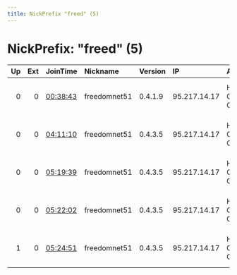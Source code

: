 ```yaml
---
title: NickPrefix "freed" (5)
---
```


# NickPrefix: "freed" (5)

|   Up |   Ext | JoinTime                                                                                            | Nickname     | Version   | IP           | AS                  | CC   |   ORp |   Dirp | OS    | Contact                            |   eFamMembers |
|-----:|------:|:----------------------------------------------------------------------------------------------------|:-------------|:----------|:-------------|:--------------------|:-----|------:|-------:|:------|:-----------------------------------|--------------:|
|    0 |     0 | [00:38:43](https://metrics.torproject.org/rs.html#details/7A9D848E256241915A90753385BED9DE0B4C5EC4) | freedomnet51 | 0.4.1.9   | 95.217.14.17 | Hetzner Online GmbH | fi   |  9001 |      0 | Linux | $ CONTACT GPG FINGERPRINT $ CONTAC |             1 |
|    0 |     0 | [04:11:10](https://metrics.torproject.org/rs.html#details/13B20F312802B7ED99314860ED04BF97582146E4) | freedomnet51 | 0.4.3.5   | 95.217.14.17 | Hetzner Online GmbH | fi   |  9001 |      0 | Linux | $ CONTACT GPG FINGERPRINT $ CONTAC |             1 |
|    0 |     0 | [05:19:39](https://metrics.torproject.org/rs.html#details/6CB7F34D5EBE3BC754F1B90BDE1C9F9BE58F4E5B) | freedomnet51 | 0.4.3.5   | 95.217.14.17 | Hetzner Online GmbH | fi   |  9001 |      0 | Linux | $ CONTACT GPG FINGERPRINT $ CONTAC |             1 |
|    0 |     0 | [05:22:02](https://metrics.torproject.org/rs.html#details/4BD817AD0A364F6885261AD79AEA05BCF5F6BCDC) | freedomnet51 | 0.4.3.5   | 95.217.14.17 | Hetzner Online GmbH | fi   |  9001 |      0 | Linux | $ CONTACT GPG FINGERPRINT $ CONTAC |             1 |
|    1 |     0 | [05:24:51](https://metrics.torproject.org/rs.html#details/879370F54AA1162ED85783996CAA963E642B3056) | freedomnet51 | 0.4.3.5   | 95.217.14.17 | Hetzner Online GmbH | fi   |  9001 |      0 | Linux | $ CONTACT GPG FINGERPRINT $ CONTAC |             1 |
